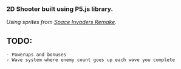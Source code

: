 ### 2D Shooter built using P5.js library.

*Using sprites from [Space Invaders Remake](https://github.com/brunotnasc/space-invaders).*

## TODO:
```
- Powerups and bonuses
- Wave system where enemy count goes up each wave you complete
```
